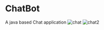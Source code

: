 # ChatBot
A java based Chat application 
![chat](https://cloud.githubusercontent.com/assets/18600300/16831446/ab1d5f70-49c2-11e6-8114-53c21cbd1f75.png)
![chat2](https://cloud.githubusercontent.com/assets/18600300/16861204/397f3254-4a5c-11e6-8b12-312eab2fc6a1.png)
